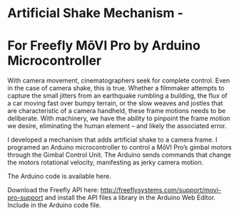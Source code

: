 # Artificial Shake Mechanism -
# For Freefly MōVI Pro by Arduino Microcontroller

With camera movement, cinematographers seek for complete control. Even in the case of camera shake, this is true. Whether a filmmaker attempts to capture the small jitters from an earthquake rumbling a building, the flux of a car moving fast over bumpy terrain, or the slow weaves and jostles that are characteristic of a camera handheld, these frame motions needs to be deliberate. With machinery, we have the ability to pinpoint the frame motion we desire, eliminating the human element – and likely the associated error.  

I developed a mechanism that adds artificial shake to a camera frame. I programed an Arduino microcontroller to control a MōVI Pro’s gimbal motors through the Gimbal Control Unit. The Arduino sends commands that change the motors rotational velocity, manifesting as jerky camera motion. 

The Arduino code is available here.

Download the Freefly API here: http://freeflysystems.com/support/movi-pro-support and install the API files a library in the Arduino Web Editor. Include in the Arduino code file. 


